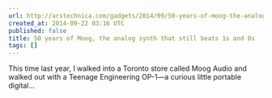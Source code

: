 ```yaml
---
url: http://arstechnica.com/gadgets/2014/09/50-years-of-moog-the-analog-synth-that-still-beats-1s-and-0s/
created_at: 2014-09-22 03:16 UTC
published: false
title: 50 years of Moog, the analog synth that still beats 1s and 0s
tags: []
---
```


This time last year, I walked into a Toronto store called Moog Audio and walked out with a Teenage Engineering OP-1—a curious little portable digital…

